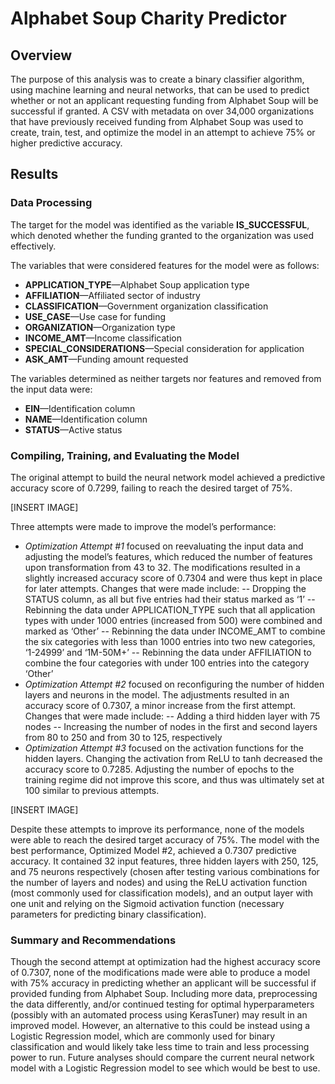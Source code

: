 # Alphabet Soup Charity Predictor

## Overview 

The purpose of this analysis was to create a binary classifier algorithm, using machine learning and neural networks, that can be used to predict whether or not an applicant requesting funding from Alphabet Soup will be successful if granted. A CSV with metadata on over 34,000 organizations that have previously received funding from Alphabet Soup was used to create, train, test, and optimize the model in an attempt to achieve 75% or higher predictive accuracy. 

## Results 

### Data Processing

The target for the model was identified as the variable **IS_SUCCESSFUL**, which denoted whether the funding granted to the organization was used effectively. 

The variables that were considered features for the model were as follows: 
- **APPLICATION_TYPE**—Alphabet Soup application type
- **AFFILIATION**—Affiliated sector of industry
- **CLASSIFICATION**—Government organization classification
- **USE_CASE**—Use case for funding
- **ORGANIZATION**—Organization type
- **INCOME_AMT**—Income classification
- **SPECIAL_CONSIDERATIONS**—Special consideration for application
- **ASK_AMT**—Funding amount requested

The variables determined as neither targets nor features and removed from the input data were:
- **EIN**—Identification column
- **NAME**—Identification column
- **STATUS**—Active status

### Compiling, Training, and Evaluating the Model

The original attempt to build the neural network model achieved a predictive accuracy score of 0.7299, failing to reach the desired target of 75%. 

[INSERT IMAGE]

Three attempts were made to improve the model’s performance:
- _Optimization Attempt #1_ focused on reevaluating the input data and adjusting the model’s features, which reduced the number of features upon transformation from 43 to 32. The modifications resulted in a slightly increased accuracy score of 0.7304 and were thus kept in place for later attempts. Changes that were made include:
-- Dropping the STATUS column, as all but five entries had their status marked as ‘1’
-- Rebinning the data under APPLICATION_TYPE such that all application types with under 1000 entries (increased from 500) were combined and marked as ‘Other’
-- Rebinning the data under INCOME_AMT to combine the six categories with less than 1000 entries into two new categories, ‘1-24999’ and ‘1M-50M+’ 
-- Rebinning the data under AFFILIATION to combine the four categories with under 100 entries into the category ‘Other’
- _Optimization Attempt #2_ focused on reconfiguring the number of hidden layers and neurons in the model. The adjustments resulted in an accuracy score of 0.7307, a minor increase from the first attempt. Changes that were made include:
-- Adding a third hidden layer with 75 nodes
-- Increasing the number of nodes in the first and second layers from 80 to 250 and from 30 to 125, respectively
- _Optimization Attempt #3_ focused on the activation functions for the hidden layers. Changing the activation from ReLU to tanh decreased the accuracy score to 0.7285. Adjusting the number of epochs to the training regime did not improve this score, and thus was ultimately set at 100 similar to previous attempts. 

[INSERT IMAGE]

Despite these attempts to improve its performance, none of the models were able to reach the desired target accuracy of 75%. The model with the best performance, Optimized Model #2, achieved a 0.7307 predictive accuracy. It contained 32 input features, three hidden layers with 250, 125, and 75 neurons respectively (chosen after testing various combinations for the number of layers and nodes) and using the ReLU activation function (most commonly used for classification models), and an output layer with one unit and relying on the Sigmoid activation function (necessary parameters for predicting binary classification). 

### Summary and Recommendations

Though the second attempt at optimization had the highest accuracy score of 0.7307, none of the modifications made were able to produce a model with 75% accuracy in predicting whether an applicant will be successful if provided funding from Alphabet Soup. Including more data, preprocessing the data differently, and/or continued testing for optimal hyperparameters (possibly with an automated process using KerasTuner) may result in an improved model. However, an alternative to this could be instead using a Logistic Regression model, which are commonly used for binary classification and would likely take less time to train and less processing power to run. Future analyses should compare the current neural network model with a Logistic Regression model to see which would be best to use.
